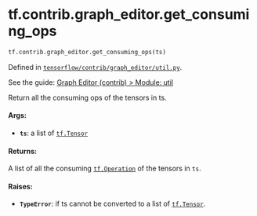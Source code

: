 <div itemscope itemtype="http://developers.google.com/ReferenceObject">
<meta itemprop="name" content="tf.contrib.graph_editor.get_consuming_ops" />
<meta itemprop="path" content="Stable" />
</div>

# tf.contrib.graph_editor.get_consuming_ops

``` python
tf.contrib.graph_editor.get_consuming_ops(ts)
```



Defined in [`tensorflow/contrib/graph_editor/util.py`](https://www.tensorflow.org/code/tensorflow/contrib/graph_editor/util.py).

See the guide: [Graph Editor (contrib) > Module: util](../../../../../api_guides/python/contrib.graph_editor.md#Module_util)

Return all the consuming ops of the tensors in ts.

#### Args:

* <b>`ts`</b>: a list of <a href="../../../tf/Tensor.md"><code>tf.Tensor</code></a>

#### Returns:

A list of all the consuming <a href="../../../tf/Operation.md"><code>tf.Operation</code></a> of the tensors in `ts`.

#### Raises:

* <b>`TypeError`</b>: if ts cannot be converted to a list of <a href="../../../tf/Tensor.md"><code>tf.Tensor</code></a>.